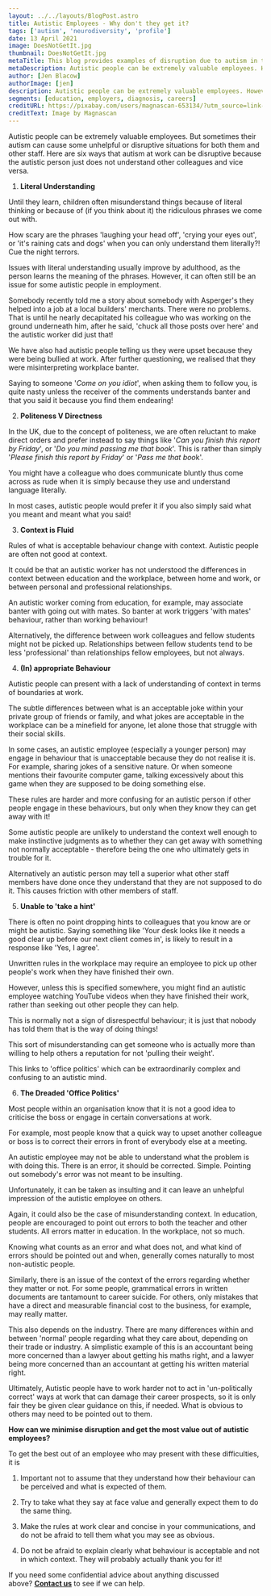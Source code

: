 ```yaml
---
layout: ../../layouts/BlogPost.astro
title: Autistic Employees - Why don't they get it?
tags: ['autism', 'neurodiversity', 'profile']
date: 13 April 2021
image: DoesNotGetIt.jpg
thumbnail: DoesNotGetIt.jpg
metaTitle: This blog provides examples of disruption due to autism in the workplace and some simple solutions.
metaDescription: Autistic people can be extremely valuable employees. However, due to lack of understanding on both sides, autism at work can cause disruption. This blog post provides examples of disruption due to autism in the workplace and some simple solutions.
author: [Jen Blacow]
authorImage: [jen]
description: Autistic people can be extremely valuable employees. However, due to lack of understanding on both sides, autism at work can cause disruption. This blog post provides examples of disruption due to autism in the workplace and some simple solutions.
segments: [education, employers, diagnosis, careers]
creditURL: https://pixabay.com/users/magnascan-653134/?utm_source=link-attribution&utm_medium=referral&utm_campaign=image&utm_content=580333
creditText: Image by Magnascan
---
```

Autistic people can be extremely valuable employees. But sometimes their
autism can cause some unhelpful or disruptive situations for both them
and other staff. Here are six ways that autism at work can be disruptive
because the autistic person just does not understand other colleagues
and vice versa.

1.  **Literal Understanding**

Until they learn, children often misunderstand things because of literal
thinking or because of (if you think about it) the ridiculous phrases we
come out with.

How scary are the phrases 'laughing your head off', 'crying your eyes
out', or 'it's raining cats and dogs' when you can only understand them
literally?! Cue the night terrors.

Issues with literal understanding usually improve by adulthood, as the
person learns the meaning of the phrases. However, it can often still be
an issue for some autistic people in employment.

Somebody recently told me a story about somebody with Asperger\'s they
helped into a job at a local builders' merchants. There were no
problems. That is until he nearly decapitated his colleague who was
working on the ground underneath him, after he said, \'chuck all those
posts over here\' and the autistic worker did just that!

We have also had autistic people telling us they were upset because they
were being bullied at work. After further questioning, we realised that
they were misinterpreting workplace banter.

Saying to someone '*Come on you idiot*', when asking them to follow you,
is quite nasty unless the receiver of the comments understands banter
and that you said it because you find them endearing!

2.  **Politeness V Directness**

In the UK, due to the concept of politeness, we are often reluctant to
make direct orders and prefer instead to say things like '*Can you
finish this report by Friday*', or '*Do you mind passing me that book*'.
This is rather than simply '*Please finish this report by Friday*' or
'*Pass me that boo*k'.

You might have a colleague who does communicate bluntly thus come across
as rude when it is simply because they use and understand language
literally.

In most cases, autistic people would prefer it if you also simply said
what you meant and meant what you said!

3.  **Context is Fluid**

Rules of what is acceptable behaviour change with context. Autistic
people are often not good at context.

It could be that an autistic worker has not understood the differences
in context between education and the workplace, between home and work,
or between personal and professional relationships.

An autistic worker coming from education, for example, may associate
banter with going out with mates. So banter at work triggers 'with
mates' behaviour, rather than working behaviour!

Alternatively, the difference between work colleagues and fellow
students might not be picked up. Relationships between fellow students
tend to be less 'professional' than relationships fellow employees, but
not always.

4.  **(In) appropriate Behaviour**

Autistic people can present with a lack of understanding of context in
terms of boundaries at work.

The subtle differences between what is an acceptable joke within your
private group of friends or family, and what jokes are acceptable in the
workplace can be a minefield for anyone, let alone those that struggle
with their social skills.

In some cases, an autistic employee (especially a younger person) may
engage in behaviour that is unacceptable because they do not realise it
is. For example, sharing jokes of a sensitive nature. Or when someone
mentions their favourite computer game, talking excessively about this
game when they are supposed to be doing something else.

These rules are harder and more confusing for an autistic person if
other people engage in these behaviours, but only when they know they
can get away with it!

Some autistic people are unlikely to understand the context well enough
to make instinctive judgments as to whether they can get away with
something not normally acceptable - therefore being the one who
ultimately gets in trouble for it.

Alternatively an autistic person may tell a superior what other staff
members have done once they understand that they are not supposed to do
it. This causes friction with other members of staff.

5.  **Unable to 'take a hint'**

There is often no point dropping hints to colleagues that you know are
or might be autistic. Saying something like 'Your desk looks like it
needs a good clear up before our next client comes in', is likely to
result in a response like 'Yes, I agree'.

Unwritten rules in the workplace may require an employee to pick up
other people's work when they have finished their own.

However, unless this is specified somewhere, you might find an autistic
employee watching YouTube videos when they have finished their work,
rather than seeking out other people they can help.

This is normally not a sign of disrespectful behaviour; it is just that
nobody has told them that is the way of doing things!

This sort of misunderstanding can get someone who is actually more than
willing to help others a reputation for not 'pulling their weight'.

This links to 'office politics' which can be extraordinarily complex and
confusing to an autistic mind.

6.  **The Dreaded 'Office Politics'**

Most people within an organisation know that it is not a good idea to
criticise the boss or engage in certain conversations at work.

For example, most people know that a quick way to upset another
colleague or boss is to correct their errors in front of everybody else
at a meeting.

An autistic employee may not be able to understand what the problem is
with doing this. There is an error, it should be corrected. Simple.
Pointing out somebody's error was not meant to be insulting.

Unfortunately, it can be taken as insulting and it can leave an
unhelpful impression of the autistic employee on others.

Again, it could also be the case of misunderstanding context. In
education, people are encouraged to point out errors to both the teacher
and other students. All errors matter in education. In the workplace,
not so much.

Knowing what counts as an error and what does not, and what kind of
errors should be pointed out and when, generally comes naturally to most
non-autistic people.

Similarly, there is an issue of the context of the errors regarding
whether they matter or not. For some people, grammatical errors in
written documents are tantamount to career suicide. For others, only
mistakes that have a direct and measurable financial cost to the
business, for example, may really matter.

This also depends on the industry. There are many differences within and
between 'normal' people regarding what they care about, depending on
their trade or industry. A simplistic example of this is an accountant
being more concerned than a lawyer about getting his maths right, and a
lawyer being more concerned than an accountant at getting his written
material right.

Ultimately, Autistic people have to work harder not to act in
'un-politically correct' ways at work that can damage their career
prospects, so it is only fair they be given clear guidance on this, if
needed. What is obvious to others may need to be pointed out to them.

**How can we minimise disruption and get the most value out of autistic employees?**

To get the best out of an employee who may present with these
difficulties, it is

1.  Important not to assume that they understand how their behaviour can
    be perceived and what is expected of them.

2.  Try to take what they say at face value and generally expect them to
    do the same thing.

3.  Make the rules at work clear and concise in your communications, and
    do not be afraid to tell them what you may see as obvious.

4.  Do not be afraid to explain clearly what behaviour is acceptable and
    not in which context. They will probably actually thank you for it!

If you need some confidential advice about anything
discussed above? **[Contact us](/contact)** to see
if we can help.
